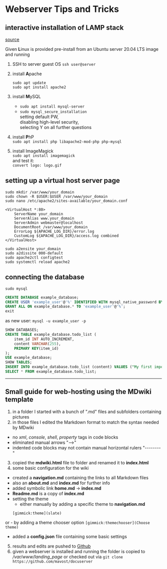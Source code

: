 # Webserver Tips and Tricks
## interactive installation of LAMP stack
[source](https://www.digitalocean.com/community/tutorials/how-to-install-linux-apache-mysql-php-lamp-stack-on-ubuntu-20-04-de)

Given **L**inux is provided pre-install from an Ubuntu server 20.04 LTS image and running

1. SSH to server guest OS `ssh user@server`

2. install **A**pache
    ```
    sudo apt update  
    sudo apt install apache2
    ```

3. install **M**ySQL  
    - `sudo apt install mysql-server`
    - `sudo mysql_secure_installation`  
      setting default PW,  
      disabling high-level security,  
      selecting Y on all further questions

4. install **P**hP  
    `sudo apt install php libapache2-mod-php php-mysql`

5. install ImageMagick  
    `sudo apt install imagemagick`  
    and test it:  
    `convert logo: logo.gif`

## setting up a virtual host server page
`sudo mkdir /var/www/your_domain`  
`sudo chown -R $USER:$USER /var/www/your_domain`  
`sudo nano /etc/apache2/sites-available/your_domain.conf`  
```
<VirtualHost *:80>
    ServerName your_domain
    ServerAlias www.your_domain
    ServerAdmin webmaster@localhost
    DocumentRoot /var/www/your_domain
    ErrorLog ${APACHE_LOG_DIR}/error.log
    CustomLog ${APACHE_LOG_DIR}/access.log combined
</VirtualHost>
```
`sudo a2ensite your_domain`  
`sudo a2dissite 000-default`  
`sudo apache2ctl configtest`  
`sudo systemctl reload apache2`  

## connecting the database
`sudo mysql`  
```sql
CREATE DATABASE example_database;
CREATE USER 'example_user'@'%' IDENTIFIED WITH mysql_native_password BY 'banana';
GRANT ALL ON example_database.* TO 'example_user'@'%';
exit
```
as new user: `mysql -u example_user -p`  
```sql
SHOW DATABASES;
CREATE TABLE example_database.todo_list (
    item_id INT AUTO_INCREMENT,
    content VARCHAR(255),
    PRIMARY KEY(item_id)
);
USE example_database;
SHOW TABLES;
INSERT INTO example_database.todo_list (content) VALUES ("My first important item");
SELECT * FROM example_database.todo_list;
```

---
## Small guide for web-hosting using the MDwiki template
1. in a folder I started with a bunch of ".md" files and subfolders containing pictures
2. in those files I edited the Markdown format to match the syntax needed by MDwiki
  - no *xml*, *console*, *shell*, *property* tags in code blocks
  - eliminated manual arrows "-->"
  - indented code blocks may not contain manual horizontal rulers "--------"
3. copied the **mdwiki.html** file to folder and renamed it to **index.html**
4. some basic configuration for the wiki
  - created a **navigation.md** containing the links to all Markdown files
  - also an **about.md** and **index.md** for further info
  - added symbolic link **home.md** &rightarrow; **index.md**
  - **Readme.md** is a copy of **index.md**
  - setting the theme 
    - either manually by adding a specific theme to **navigation.md**
    ```
    [gimmick:theme](slate)
    ```
  or
    - by adding a theme chooser option
    ```
    [gimmick:themechooser](Choose theme)
    ```
  - added a **config.json** file containing some basic settings
5. results and edits are pushed to [Github](https://github.com/mavost/docuserver)
6. given a webserver is installed and running the folder is copied to */var/www/landing_page*
or checked out via  `git clone https://github.com/mavost/docuserver`

